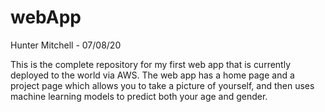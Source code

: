 # webApp

Hunter Mitchell - 07/08/20

This is the complete repository for my first web app that is currently deployed to the world via AWS. 
The web app has a home page and a project page which allows you to take a picture of yourself, 
and then uses machine learning models to predict both your age and gender.
